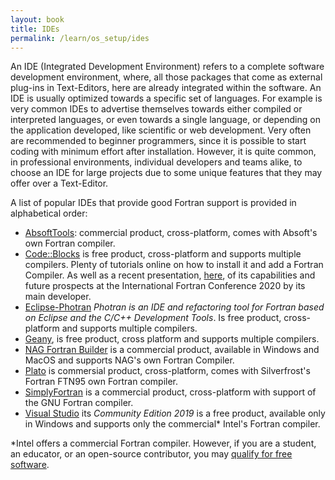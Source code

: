 ```yaml
---
layout: book
title: IDEs
permalink: /learn/os_setup/ides
---
```


An IDE (Integrated Development Environment) refers to a complete software development environment, where, all those packages that come as external plug-ins in Text-Editors, here are already integrated within the software. An IDE is usually optimized towards a specific set of languages. For example is very common IDEs to advertise themselves towards either compiled or interpreted languages, or even towards a single language, or depending on the application developed, like scientific or web development. 
Very often are recommended to beginner programmers, since it is possible to start coding with minimum effort after installation. However, it is quite common, in professional environments, individual developers and teams alike, to choose an IDE for large projects due to some unique features that they may offer over a Text-Editor.

A list of popular IDEs that provide good Fortran support is provided in alphabetical order:
- [AbsoftTools](https://www.absoft.com/technology/absofttools-fortran-ide/): commercial product, cross-platform, comes with Absoft's own Fortran compiler.
- [Code::Blocks](http://www.codeblocks.org/) is free product, cross-platform and supports multiple compilers. Plenty of tutorials online on how to install it and add a Fortran Compiler. As well as a recent presentation, [here](https://www.youtube.com/watch?v=M1RwVGGSAgE&ab_channel=FortranCon), of its capabilities and future prospects at the International Fortran Conference 2020 by its main developer. 
- [Eclipse-Photran](https://marketplace.eclipse.org/content/photran-fortran-ide-eclipse) *Photran is an IDE and refactoring tool for Fortran based on Eclipse and the C/C++ Development Tools*. Is free product, cross-platform and supports multiple compilers.
- [Geany](https://www.geany.org/), is free product, cross platform and supports multiple compilers.
- [NAG Fortran Builder](https://www.nag.com/content/nag-fortran-builder-0) is a commercial product, available in Windows and MacOS and supports NAG's own Fortran Compiler.
- [Plato](https://www.silverfrost.com/16/ftn95/plato.aspx) is commersial product, cross-platform, comes with Silverfrost's Fortran FTN95 own Fortran compiler.
- [SimplyFortran](https://simplyfortran.com/) is a commercial product, cross-platform with support of the GNU Fortran compiler.
- [Visual Studio](https://visualstudio.microsoft.com/) its *Community Edition 2019* is a free product, available only in Windows and supports only the commercial* Intel's Fortran compiler. 

*Intel offers a commercial Fortran compiler. However, if you are a student, an educator, or an open-source contributor, you may [qualify for free software](https://software.intel.com/content/www/us/en/develop/articles/qualify-for-free-software.html).
